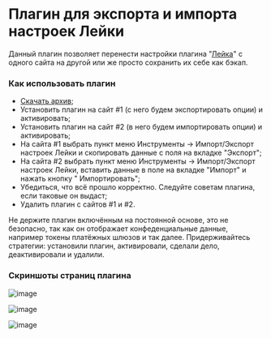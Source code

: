 # Плагин для экспорта и импорта настроек Лейки

Данный плагин позволяет перенести настройки плагина "[Лейка](https://github.com/Teplitsa/Leyka)" с одного сайта на другой или же просто сохранить их себе как бэкап.

### Как использовать плагин

* [Скачать архив](https://github.com/campusboy87/leyka-import-export-options/archive/refs/heads/main.zip);
* Установить плагин на сайт #1 (с него будем экспортировать опции) и активировать;
* Установить плагин на сайт #2 (в него будем импортировать опции) и активировать;
* На сайта #1 выбрать пункт меню Инструменты -> Импорт/Экспорт настроек Лейки и скопировать данные с поля на вкладке "Экспорт";
* На сайта #2 выбрать пункт меню Инструменты -> Импорт/Экспорт настроек Лейки, вставить данные в поле на вкладке "Импорт" и нажать кнопку "
  Импортировать";
* Убедиться, что всё прошло корректно. Следуйте советам плагина, если таковые он выдаст;
* Удалить плагин с сайтов #1 и #2.

Не держите плагин включённым на постоянной основе, это не безопасно, так как он отображает конфеденциальные данные, например токены платёжных шлюзов и
так далее. Придерживайтесь стратегии: установили плагин, активировали, сделали дело, деактивировали и удалили.

### Скриншоты страниц плагина

![image](https://github.com/campusboy87/leyka-import-export-options/assets/20075333/d8600dab-fd36-4b56-939f-72d0175c55f2)

![image](https://github.com/campusboy87/leyka-import-export-options/assets/20075333/80b26221-c575-4608-b5f8-3cc8fd43e8b5)

![image](https://github.com/campusboy87/leyka-import-export-options/assets/20075333/2921850f-7d43-4bea-b0e9-e9022aff8c6a)

